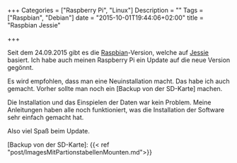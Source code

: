 +++
Categories = ["Raspberry Pi", "Linux"]
Description = ""
Tags = ["Raspbian", "Debian"]
date = "2015-10-01T19:44:06+02:00"
title = "Raspbian Jessie"

+++

Seit dem 24.09.2015 gibt es die [Raspbian]-Version, welche auf [Jessie] basiert. Ich habe auch meinen Raspberry Pi ein Update auf die neue Version gegönnt.

Es wird empfohlen, dass man eine Neuinstallation macht. Das habe ich auch gemacht. Vorher sollte man noch ein [Backup von der SD-Karte] machen.

Die Installation und das Einspielen der Daten war kein Problem. Meine Anleitungen haben alle noch funktioniert, was die Installation der Software sehr einfach gemacht hat.

Also viel Spaß beim Update.



[Raspbian]: https://www.raspberrypi.org/blog/raspbian-jessie-is-here/
[Jessie]: https://www.debian.org/News/2015/20150426
[Backup von der SD-Karte]: {{< ref "post/ImagesMitPartionstabellenMounten.md">}}
